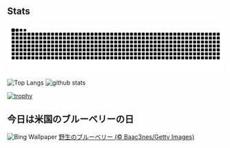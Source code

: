 ## Stats
<picture>
  <source media="(prefers-color-scheme: dark)" srcset="https://raw.githubusercontent.com/ba230t/ba230t/output/github-contribution-grid-snake-dark.svg">
  <source media="(prefers-color-scheme: light)" srcset="https://raw.githubusercontent.com/ba230t/ba230t/output/github-contribution-grid-snake.svg">
  <img alt="github contribution grid snake animation" src="https://raw.githubusercontent.com/ba230t/ba230t/output/github-contribution-grid-snake.svg">
</picture>

<p align="left">
  <img alt="Top Langs" height="150px" src="https://github-readme-stats.vercel.app/api/top-langs/?username=ba230t&layout=compact&theme=transparent" />
  <img alt="github stats" height="150px" src="https://github-readme-stats.vercel.app/api?username=ba230t&theme=transparent" />
</p>

[![trophy](https://github-profile-trophy.vercel.app/?username=ba230t&theme=transparent&column=7)](https://github.com/ryo-ma/github-profile-trophy)


<!-- Bing Wallpaper Start -->
## 今日は米国のブルーベリーの日
![Bing Wallpaper](https://www.bing.com/th?id=OHR.NorwayBlueberries_JA-JP1900215964_1920x1080.jpg&rf=LaDigue_1920x1080.jpg&pid=hp)
[野生のブルーベリー (© Baac3nes/Getty Images)](https://www.bing.com/search?q=%E7%B1%B3%E5%9B%BD%E3%81%AE%E3%83%96%E3%83%AB%E3%83%BC%E3%83%99%E3%83%AA%E3%83%BC&form=hpcapt&filters=HpDate%3a%2220240707_1500%22)
<!-- Bing Wallpaper End -->
